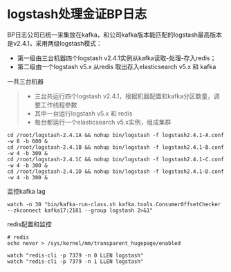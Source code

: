 # logstash处理金证BP日志

BP日志公司已统一采集放在kafka，和公司kafka版本能匹配的logstash最高版本是v2.4.1，采用两级logstash模式：
- 第一级由三台机器四个logstash v2.4.1实例从kafka读取-处理-存入redis；
- 第二级由一个logstash v5.x 从redis 取出存入elasticsearch v5.x 和 kafka


一共三台机器
>-  三台共运行四个logstash v2.4.1，根据机器配置和kafka分区数量，调整工作线程参数
>-  其中一台运行logstash v5.x 和 redis
>-  每台都运行一个elasticsearch v5.x实例，组成集群
```
cd /root/logstash-2.4.1A && nohup bin/logstash -f logstash2.4.1-A.conf -w 8 -b 600 &
cd /root/logstash-2.4.1B && nohup bin/logstash -f logstash2.4.1-B.conf -w 4 -b 300 &
cd /root/logstash-2.4.1C && nohup bin/logstash -f logstash2.4.1-C.conf -w 4 -b 300 &
cd /root/logstash-2.4.1D && nohup bin/logstash -f logstash2.4.1-D.conf -w 4 -b 300 &
```

监控kafka lag
```
watch -n 30 "bin/kafka-run-class.sh kafka.tools.ConsumerOffsetChecker --zkconnect kafka17:2181 --group logstash 2>&1"
```

redis配置和监控
```
# redis
echo never > /sys/kernel/mm/transparent_hugepage/enabled

watch "redis-cli -p 7379 -n 0 LLEN logstash"
watch "redis-cli -p 7379 -n 1 LLEN logstash"
```


